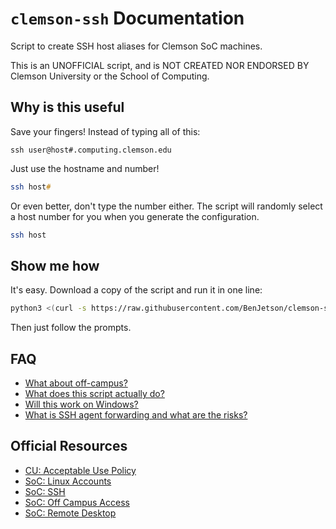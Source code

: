 # `clemson-ssh` Documentation

Script to create SSH host aliases for Clemson SoC machines.

This is an UNOFFICIAL script, and is NOT CREATED NOR ENDORSED BY Clemson
University or the School of Computing.

## Why is this useful

Save your fingers! Instead of typing all of this:

```shell
ssh user@host#.computing.clemson.edu
```

Just use the hostname and number!

```zsh
ssh host#
```

Or even better, don't type the number either. The script will randomly select
a host number for you when you generate the configuration.

```zsh
ssh host
```

## Show me how

It's easy. Download a copy of the script and run it in one line:

```zsh
python3 <(curl -s https://raw.githubusercontent.com/BenJetson/clemson-ssh/master/generator.py)
```

Then just follow the prompts.

## FAQ

- [What about off-campus?](off-campus.html)
- [What does this script actually do?](technical.html)
- [Will this work on Windows?](windows.html)
- [What is SSH agent forwarding and what are the risks?](agent.html)

## Official Resources

- [CU: Acceptable Use Policy](https://idp.clemson.edu/password/policy.html)
- [SoC: Linux Accounts](https://computing.clemson.edu/help/linuxaccount.html)
- [SoC: SSH](https://computing.clemson.edu/help/ssh.html)
- [SoC: Off Campus Access](https://computing.clemson.edu/help/remoteaccess.html)
- [SoC: Remote Desktop](https://computing.clemson.edu/help/virtual.html)
